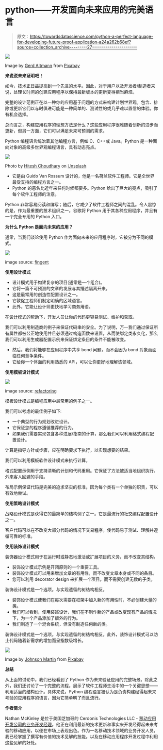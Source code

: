 # python——开发面向未来应用的完美语言

> 原文：<https://towardsdatascience.com/python-a-perfect-language-for-developing-future-proof-application-a24a262b68ef?source=collection_archive---------27----------------------->

![](img/94c4791e87e523f5a490d10ee7256917.png)

Image by [Gerd Altmann](https://pixabay.com/users/geralt-9301/?utm_source=link-attribution&utm_medium=referral&utm_campaign=image&utm_content=1513945) from [Pixabay](https://pixabay.com/?utm_source=link-attribution&utm_medium=referral&utm_campaign=image&utm_content=1513945)

**来说说未来证明吧！**

如今，技术正日益提高到一个先进的水平。因此，对于用户以及开发者/制造者来说，处理长时间的创建应用程序以保持最新版本的更新变得相当麻烦。

完整的设计范例正在以一种你的应用基于问题的方式来构建计划世界观。包含、排除或更新它们以与时俱进可能是一种简单的、测试性的或几乎难以置信的体验。你有机会选择。

总而言之，构建应用程序的理想方法是什么？这些应用程序很难随着创新的进步而更新，但另一方面，它们可以满足未来可预测的需求。

Python 编程语言统治着其他编程方言，例如 C、C++或 Java。Python 是一种面向对象的高级多世界观编程语言，具有动态亮点。

![](img/34b2ef9a94ef3ea764de7a5b7e8b4a4b.png)

Photo by [Hitesh Choudhary](https://unsplash.com/@hiteshchoudhary?utm_source=unsplash&utm_medium=referral&utm_content=creditCopyText) on [Unsplash](https://unsplash.com/s/photos/python-programming?utm_source=unsplash&utm_medium=referral&utm_content=creditCopyText)

*   它是由 Guido Van Rossum 设计的，他是一名荷兰软件工程师。它是全世界最受支持的编程方言之一。
*   Python 的恶名比近年来任何时候都要多。Python 给出了巨大的亮点，吸引了每个软件工程师的注意。

Python 非常容易阅读和编写；随后，它减少了软件工程师之间的混乱。令人震惊的是，作为最重要的技术组织之一，谷歌将 Python 用于其各种应用程序，并且有一个完全专用的 Python 入口。

**为什么 Python 是面向未来的应用？**

通常，当我们谈论使用 Python 作为面向未来的应用程序时，它被分为不同的模式。

![](img/3a8052bef5ce92312f811c1e6be82a3b.png)

image source: [fingent](https://www.fingent.com/)

**使用设计模式**

*   设计模式用于构建复杂的项目(通常是一个组合)。
*   它将一篇不可预测的文章的发展与其描述隔离开来。
*   这是最常用的创造性配置设计之一。
*   它敦促工程师们制定明确的区域语言。
*   此外，它能让设计师更快地学习商务用语。

在[设计模式](https://camrojud.com/5-ux-ui-design-trends-that-we-will-see-now/)的帮助下，开发人员让你的代码更容易测试、维护和获取。

我们可以利用制造商的例子来保证代码串的安全。为了说明，万一我们通过保证所有属性都被公正地使用并且必须通过构造函数来设置，从而使绑定类永久化，那么我们可以利用生成器配置示例来保证绑定条目的条件不能被改变。

*   然后，我们将能够在应用程序中共享 bond 问题，而不会因为 bond 对象而面临任何竞争条件。
*   它给你一个体面的利用熟悉的 API，可以让你更好地理解该领域。

**使用模板设计模式**

![](img/0aeedb06418590fa838f75fcd219381b.png)

image source: [refactoring](https://refactoring.guru/)

模板设计模式是编程应用中最常用的例子之一。

我们可以考虑的最佳例子如下:

*   一个典型的行为规划改进设计。
*   它保证您的程序遵循推荐的行为。
*   如果我们需要实现包含各种进展/指南的计算，那么我们可以利用格式编程配置设计。

计算是指导方针或步骤，应在明确要求下执行，以实现想要的结果。

我们可以利用模板软件设计模式来执行计算。

格式配置示例用于支持清晰的计划和代码重用。它保证了方法被适当地组织执行。外来客人回避的手段。

布局示例保证代码是完美的追求坚实的标准，因为每个类有一个单独的职责，可以有效地尝试。

**使用策略设计模式**

战略设计模式是获得它的最简单的结构例子之一。它是最流行的社交编程配置设计之一。

客户代码可以在不改变大部分代码的情况下交易程序。使代码易于测试、理解并遵循可靠的标准。

**使用装饰设计模式**

装饰器设计模式用于在运行时或静态地激活或扩展项目的义务，而不改变其结构。

*   装饰设计模式示例是开闭原则的一个重要工具。
*   装饰设计模式可以用来增加文章的有用性，而不改变文章本身或不同的条目。
*   您可以利用 decorator design 来扩展一个项目，而不需要创建无数的子类。

装饰设计模式是一个选项，与实现遗留的树结构相反。

*   装饰设计模式使我们在每次需要在框架中加入新的有用性时，不必创建大量的类。
*   我们可以看到，使用装饰设计，我们在不制作新的产品或改变现有产品的情况下，为一个产品添加了额外的行为。
*   我们制造了一个混合系统，但没有制造任何新的类。

装饰设计模式是一个选项，与实现遗留的树结构相反。此外，装饰设计模式可以防止代码随着新需求的增加而呈指数级增长。

![](img/a233719c1a8a650e3f3ee0627bc1a8ea.png)

Image by [Johnson Martin](https://pixabay.com/users/JohnsonMartin-724525/?utm_source=link-attribution&utm_medium=referral&utm_campaign=image&utm_content=1084923) from [Pixabay](https://pixabay.com/?utm_source=link-attribution&utm_medium=referral&utm_campaign=image&utm_content=1084923)

**总结**

从上面的讨论中，我们已经看到了 Python 作为未来验证应用的完整场景。除此之外，我们还讨论了一个完整的流程，展示了软件工程师生活中的一个关键思想——利用适当的结构设计。具体来说，Python 编程语言被认为是负责构建经得起未来考验的应用程序的语言，因为它简单明了而且流行。

**作者简介**

Nathan McKinley 是位于美国芝加哥的 Cerdonis Technologies LLC - [移动应用开发公司的业务开发经理](https://www.cerdonis.tech/mobile-app-development-company-in-usa/)，他正在利用最新的技术更新和事实来开发经得起未来考验的移动应用，以便在市场上表现出色。作为一名移动技术领域的业务开发人员，我已经掌握了撰写有价值的技术见解的技能，以及在移动应用程序开发过程中利用这些见解的好处。